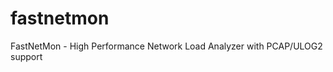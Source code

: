 fastnetmon
==========


FastNetMon - High Performance Network Load Analyzer with PCAP/ULOG2 support

